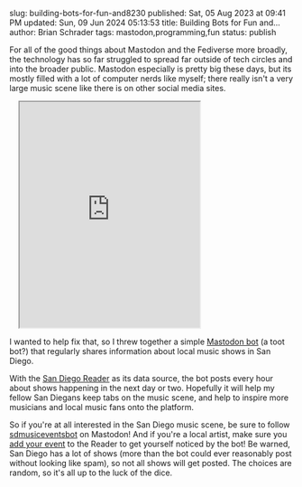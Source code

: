 slug: building-bots-for-fun-and8230
published: Sat, 05 Aug 2023 at 09:41 PM
updated: Sun, 09 Jun 2024 05:13:53 
title: Building Bots for Fun and&#8230;
author: Brian Schrader
tags: mastodon,programming,fun
status: publish

For all of the good things about Mastodon and the Fediverse more broadly, the technology has so far struggled to spread far outside of tech circles and into the broader public. Mastodon especially is pretty big these days, but its mostly filled with a lot of computer nerds like myself; there really isn't a very large music scene like there is on other social media sites.

<div class="image-container" style="padding-left: 1rem;">
<iframe allowfullscreen sandbox="allow-top-navigation allow-scripts allow-popups allow-popups-to-escape-sandbox" width="320" height="400" src="https://www.mastofeed.com/apiv2/feed?userurl=https%3A%2F%2Fmastodon.social%2Fusers%2Fsdmusiceventsbot&theme=auto&size=80&header=true&replies=false&boosts=false"></iframe>
</div>

I wanted to help fix that, so I threw together a simple [Mastodon bot][1] (a toot bot?) that regularly shares information about local music shows in San Diego.

With the [San Diego Reader][2] as its data source, the bot posts every hour about shows happening in the next day or two. Hopefully it will help my fellow San Diegans keep tabs on the music scene, and help to inspire more musicians and local music fans onto the platform.

So if you're at all interested in the San Diego music scene, be sure to follow [sdmusiceventsbot][1] on Mastodon! And if you're a local artist, make sure you [add your event][1] to the Reader to get yourself noticed by the bot! Be warned, San Diego has a lot of shows (more than the bot could ever reasonably post without looking like spam), so not all shows will get posted. The choices are random, so it's all up to the luck of the dice.


[1]: https://mastodon.social/@sdmusiceventsbot
[2]: https://www.sandiegoreader.com
